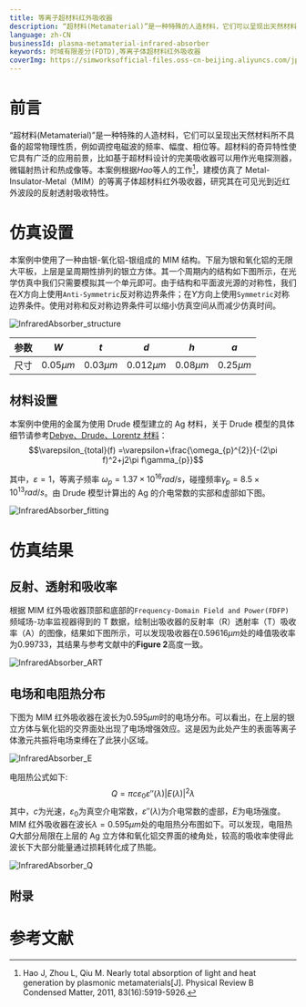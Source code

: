 ```yaml
---
title: 等离子超材料红外吸收器
description: “超材料(Metamaterial)”是一种特殊的人造材料，它们可以呈现出天然材料所不具备的超常物理性质，例如调控电磁波的频率、幅度、相位等。本案例建模仿真了Metal-Insulator-Metal（MIM）的等离子体超材料红外吸收器，研究其在可见光到近红外波段的反射透射吸收特性。
language: zh-CN
businessId: plasma-metamaterial-infrared-absorber
keywords: 时域有限差分(FDTD),等离子体超材料红外吸收器
coverImg: https://simworksofficial-files.oss-cn-beijing.aliyuncs.com/jpg/InfraredAbsorber_structure_20240117162333A045.jpg
---
```


# 前言

“超材料(Metamaterial)”是一种特殊的人造材料，它们可以呈现出天然材料所不具备的超常物理性质，例如调控电磁波的频率、幅度、相位等。超材料的奇异特性使它具有广泛的应用前景，比如基于超材料设计的完美吸收器可以用作光电探测器，微辐射热计和热成像等。本案例根据$Hao$等人的工作[^1]，建模仿真了 Metal-Insulator-Metal（MIM）的等离子体超材料红外吸收器，研究其在可见光到近红外波段的反射透射吸收特性。

# 仿真设置

本案例中使用了一种由银-氧化铝-银组成的 MIM 结构。下层为银和氧化铝的无限大平板，上层是呈周期性排列的银立方体。其一个周期内的结构如下图所示，在光学仿真中我们只需要模拟其一个单元即可。由于结构和平面波光源的对称性，我们在$X$方向上使用`Anti-Symmetric`反对称边界条件；在$Y$方向上使用`Symmetric`对称边界条件。使用对称和反对称边界条件可以缩小仿真空间从而减少仿真时间。

![InfraredAbsorber_structure](https://simworksofficial-files.oss-cn-beijing.aliyuncs.com/mdfile/resources/img/InfraredAbsorber_structure.png)

| 参数 |     $W$     |     $t$     |     $d$      |     $h$     |     $a$     |
| :--: | :---------: | :---------: | :----------: | :---------: | :---------: |
| 尺寸 | $0.05\mu m$ | $0.03\mu m$ | $0.012\mu m$ | $0.08\mu m$ | $0.25\mu m$ |

## 材料设置

本案例中使用的金属为使用 Drude 模型建立的 Ag 材料，关于 Drude 模型的具体细节请参考[Debye、Drude、Lorentz 材料](/localhost/knowledge-base/User-Manual_debye-drude-lorentz-material)：
$$\varepsilon_{total}(f) =\varepsilon+\frac{\omega_{p}^{2}}{-(2\pi f)^2+j2\pi f\gamma_{p}}$$

其中，$\varepsilon=1$，等离子频率 $\omega_p=1.37 \times 10^{16}rad/s$，碰撞频率$\gamma_p=8.5 \times 10^{13}rad/s$。由 Drude 模型计算出的 Ag 的介电常数的实部和虚部如下图。

![InfraredAbsorber_fitting](https://simworksofficial-files.oss-cn-beijing.aliyuncs.com/mdfile/resources/img/InfraredAbsorber_fitting.png)

# 仿真结果

## 反射、透射和吸收率

根据 MIM 红外吸收器顶部和底部的`Frequency-Domain Field and Power(FDFP)`频域场-功率监视器得到的 T 数据，绘制出吸收器的反射率（R）透射率（T）吸收率（A）的图像，结果如下图所示，可以发现吸收器在$0.59616\mu m$处的峰值吸收率为$0.99733$，其结果与参考文献中的**Figure 2**高度一致。

![InfraredAbsorber_ART](https://simworksofficial-files.oss-cn-beijing.aliyuncs.com/mdfile/resources/img/InfraredAbsorber_ART.png)

## 电场和电阻热分布

下图为 MIM 红外吸收器在波长为$0.595\mu m$时的电场分布。可以看出，在上层的银立方体与氧化铝的交界面处出现了电场增强效应。这是因为此处产生的表面等离子体激元共振将电场束缚在了此狭小区域。

![InfraredAbsorber_E](https://simworksofficial-files.oss-cn-beijing.aliyuncs.com/mdfile/resources/img/InfraredAbsorber_E.png)

电阻热公式如下:
$$Q=\pi c\varepsilon_{0}\varepsilon''(\lambda) |E(\lambda)|^{2}\lambda$$
其中，$c$为光速，$\varepsilon_{0}$为真空介电常数，$\varepsilon''(\lambda)$为介电常数的虚部，$E$为电场强度。MIM 红外吸收器在波长$\lambda=0.595\mu m$处的电阻热分布图如下。可以发现，电阻热$Q$大部分局限在上层的 Ag 立方体和氧化铝交界面的棱角处，较高的吸收率使得此波长下大部分能量通过损耗转化成了热能。

![InfraredAbsorber_Q](https://simworksofficial-files.oss-cn-beijing.aliyuncs.com/mdfile/resources/img/InfraredAbsorber_Q.png)

## 附录

# 参考文献

[^1]: Hao J, Zhou L, Qiu M. Nearly total absorption of light and heat generation by plasmonic metamaterials[J]. Physical Review B Condensed Matter, 2011, 83(16):5919-5926.
